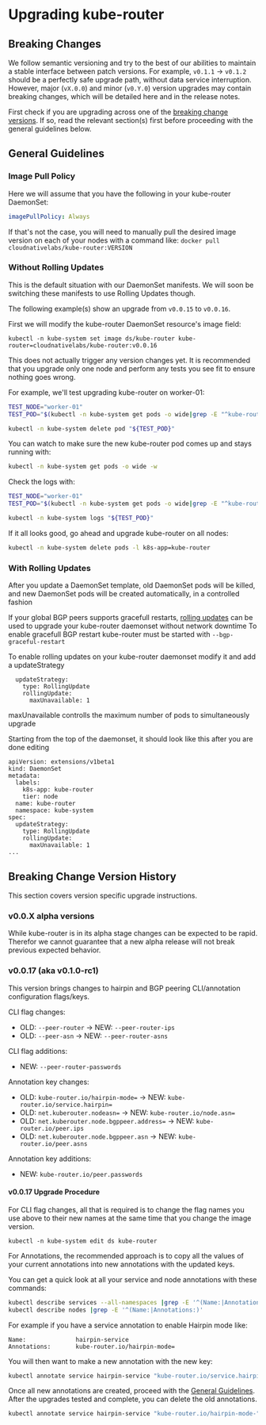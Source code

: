 # Upgrading kube-router

## Breaking Changes

We follow semantic versioning and try to the best of our abilities to maintain a
stable interface between patch versions. For example, `v0.1.1` -> `v0.1.2`
should be a perfectly safe upgrade path, without data service interruption.
However, major (`vX.0.0`) and minor (`v0.Y.0`) version upgrades may contain
breaking changes, which will be detailed here and in the release notes.

First check if you are upgrading across one of the
[breaking change versions](#breaking-change-version-history). If so, read the
relevant section(s) first before proceeding with the general guidelines below.

## General Guidelines

### Image Pull Policy
Here we will assume that you have the following in your kube-router DaemonSet:
```yaml
imagePullPolicy: Always
```

If that's not the case, you will need to manually pull the desired image version
on each of your nodes with a command like: `docker pull
cloudnativelabs/kube-router:VERSION`

### Without Rolling Updates

This is the default situation with our DaemonSet manifests. We will soon be
switching these manifests to use Rolling Updates though.

The following example(s) show an upgrade from `v0.0.15` to `v0.0.16`.

First we will modify the kube-router DaemonSet resource's image field:
```
kubectl -n kube-system set image ds/kube-router kube-router=cloudnativelabs/kube-router:v0.0.16
```

This does not actually trigger any version changes yet. It is recommended that
you upgrade only one node and perform any tests you see fit to ensure nothing
goes wrong.

For example, we'll test upgrading kube-router on worker-01:
```sh
TEST_NODE="worker-01"
TEST_POD="$(kubectl -n kube-system get pods -o wide|grep -E "^kube-router.*${TEST_NODE}"|awk '{ print $1 }')"

kubectl -n kube-system delete pod "${TEST_POD}"
```

You can watch to make sure the new kube-router pod comes up and stays running
with:
```sh
kubectl -n kube-system get pods -o wide -w
```

Check the logs with:
```sh
TEST_NODE="worker-01"
TEST_POD="$(kubectl -n kube-system get pods -o wide|grep -E "^kube-router.*${TEST_NODE}"|awk '{ print $1 }')"

kubectl -n kube-system logs "${TEST_POD}"
```

If it all looks good, go ahead and upgrade kube-router on all nodes:
```sh
kubectl -n kube-system delete pods -l k8s-app=kube-router
```

### With Rolling Updates
After you update a DaemonSet template, old DaemonSet pods will be killed, and new DaemonSet pods will be created automatically, in a controlled fashion

If your global BGP peers supports gracefull restarts, [rolling updates](https://kubernetes.io/docs/tasks/manage-daemon/update-daemon-set/) can be used to upgrade your kube-router daemonset without network downtime
To enable gracefull BGP restart kube-router must be started with `--bgp-graceful-restart`

To enable rolling updates on your kube-router daemonset modify it and add a updateStrategy

      updateStrategy:
        type: RollingUpdate
        rollingUpdate:
          maxUnavailable: 1

maxUnavailable controlls the maximum number of pods to simultaneously upgrade

Starting from the top of the daemonset, it should look like this after you are done editing

    apiVersion: extensions/v1beta1
    kind: DaemonSet
    metadata:
      labels:
        k8s-app: kube-router
        tier: node
      name: kube-router
      namespace: kube-system
    spec:
      updateStrategy:
        type: RollingUpdate
        rollingUpdate:
          maxUnavailable: 1
    ...

## Breaking Change Version History

This section covers version specific upgrade instructions.

### v0.0.X alpha versions

While kube-router is in its alpha stage changes can be expected to be rapid.
Therefor we cannot guarantee that a new alpha release will not break previous
expected behavior.

### v0.0.17 (aka v0.1.0-rc1)

This version brings changes to hairpin and BGP peering CLI/annotation
configuration flags/keys.

CLI flag changes:
- OLD: `--peer-router` -> NEW: `--peer-router-ips`
- OLD: `--peer-asn` -> NEW: `--peer-router-asns`

CLI flag additions:
- NEW: `--peer-router-passwords`

Annotation key changes:
- OLD: `kube-router.io/hairpin-mode=` -> NEW:
  `kube-router.io/service.hairpin=`
- OLD: `net.kuberouter.nodeasn=` -> NEW: `kube-router.io/node.asn=`
- OLD: `net.kuberouter.node.bgppeer.address=` -> NEW: `kube-router.io/peer.ips`
- OLD: `net.kuberouter.node.bgppeer.asn` -> NEW: `kube-router.io/peer.asns`

Annotation key additions:
- NEW: `kube-router.io/peer.passwords`

#### v0.0.17 Upgrade Procedure

For CLI flag changes, all that is required is to change the flag names you use
above to their new names at the same time that you change the image version.
```
kubectl -n kube-system edit ds kube-router
```

For Annotations, the recommended approach is to copy all the values of
your current annotations into new annotations with the updated keys.

You can get a quick look at all your service and node annotations with these
commands:
```sh
kubectl describe services --all-namespaces |grep -E '^(Name:|Annotations:)'
kubectl describe nodes |grep -E '^(Name:|Annotations:)'
```

For example if you have a service annotation to enable Hairpin mode like:
```
Name:              hairpin-service
Annotations:       kube-router.io/hairpin-mode=
```

You will then want to make a new annotation with the new key:
```sh
kubectl annotate service hairpin-service "kube-router.io/service.hairpin="
```

Once all new annotations are created, proceed with the
[General Guidelines](#general-guidelines). After the upgrades tested and
complete, you can delete the old annotations.
```sh
kubectl annotate service hairpin-service "kube-router.io/hairpin-mode-"
```
